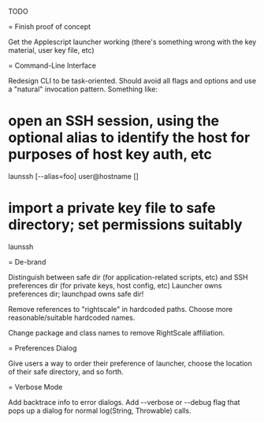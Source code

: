 TODO

= Finish proof of concept

Get the Applescript launcher working (there's something wrong with the key material, user key file, etc)

= Command-Line Interface

Redesign CLI to be task-oriented. Should avoid all flags and options and use a "natural" invocation pattern. Something like:

# open an SSH session, using the optional alias to identify the host for purposes of host key auth, etc
launssh [--alias=foo] user@hostname [<base64 public key>]

# import a private key file to safe directory; set permissions suitably
launssh <base64 ppk file or OpenSSH private key block>

= De-brand

Distinguish between safe dir (for application-related scripts, etc) and SSH preferences dir (for private keys, host config, etc)
Launcher owns preferences dir; launchpad owns safe dir!

Remove references to "rightscale" in hardcoded paths. Choose more reasonable/suitable hardcoded names.

Change package and class names to remove RightScale affiliation.

= Preferences Dialog

Give users a way to order their preference of launcher, choose the location of their safe directory, and so forth.

= Verbose Mode

Add backtrace info to error dialogs. Add --verbose or --debug flag that pops up a dialog for normal log(String, Throwable) calls.

